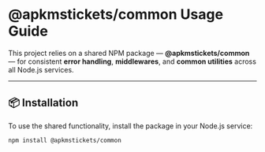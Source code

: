 # @apkmstickets/common Usage Guide

This project relies on a shared NPM package — **@apkmstickets/common** — for consistent **error handling**, **middlewares**, and **common utilities** across all Node.js services.

---

## 📦 Installation

To use the shared functionality, install the package in your Node.js service:

```bash
npm install @apkmstickets/common